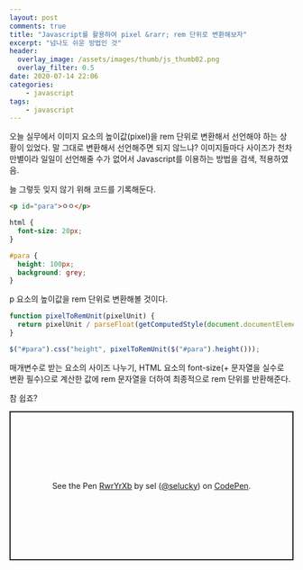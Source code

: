 ```yaml
---
layout: post
comments: true
title: "Javascript를 활용하여 pixel &rarr; rem 단위로 변환해보자"
excerpt: "넘나도 쉬운 방법인 것"
header:
  overlay_image: /assets/images/thumb/js_thumb02.png
  overlay_filter: 0.5
date: 2020-07-14 22:06
categories:
    - javascript
tags:
    - javascript
---
```


오늘 실무에서 이미지 요소의 높이값(pixel)을 rem 단위로 변환해서 선언해야 하는 상황이 있었다. 말 그대로 변환해서 선언해주면 되지 않느냐? 이미지들마다 사이즈가 천차만별이라 일일이 선언해줄 수가 없어서 Javascript를 이용하는 방법을 검색, 적용하였음.

늘 그렇듯 잊지 않기 위해 코드를 기록해둔다.

```html
<p id="para">ㅇㅇ</p>
```

```css
html {
  font-size: 20px;
}

#para {
  height: 100px;
  background: grey;
}
```

p 요소의 높이값을 rem 단위로 변환해볼 것이다.

```javascript
function pixelToRemUnit(pixelUnit) {
  return pixelUnit / parseFloat(getComputedStyle(document.documentElement).fontSize) + "rem";
}

$("#para").css("height", pixelToRemUnit($("#para").height()));
```

매개변수로 받는 요소의 사이즈 나누기, HTML 요소의 font-size(+ 문자열을 실수로 변환 필수)으로 계산한 값에 rem 문자열을 더하여 최종적으로 rem 단위를 반환해준다.

참 쉽죠?

<p class="codepen" data-height="265" data-theme-id="default" data-default-tab="js,result" data-user="selucky" data-slug-hash="RwrYrXb" style="height: 265px; box-sizing: border-box; display: flex; align-items: center; justify-content: center; border: 2px solid; margin: 1em 0; padding: 1em;" data-pen-title="RwrYrXb">
  <span>See the Pen <a href="https://codepen.io/selucky/pen/RwrYrXb">
  RwrYrXb</a> by sel (<a href="https://codepen.io/selucky">@selucky</a>)
  on <a href="https://codepen.io">CodePen</a>.</span>
</p>
<script async src="https://static.codepen.io/assets/embed/ei.js"></script>